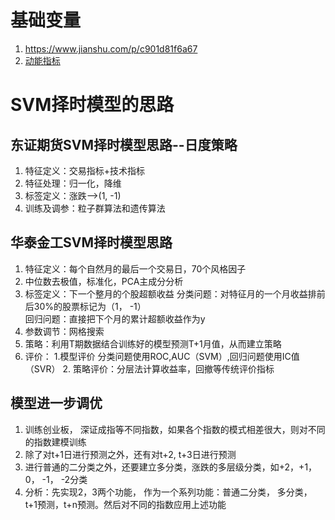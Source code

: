 # 基础变量
1. https://www.jianshu.com/p/c901d81f6a67
2. [动能指标](https://www.zybuluo.com/Channelchan/note/1010164)
# SVM择时模型的思路
## 东证期货SVM择时模型思路--日度策略
1. 特征定义：交易指标+技术指标
2. 特征处理：归一化，降维
3. 标签定义：涨跌-->(1, -1)
4. 训练及调参：粒子群算法和遗传算法
## 华泰金工SVM择时模型思路
1. 特征定义：每个自然月的最后一个交易日，70个风格因子
2. 中位数去极值，标准化，PCA主成分分析
3. 标签定义：下一个整月的个股超额收益
分类问题：对特征月的一个月收益排前后30%的股票标记为（1， -1）  
回归问题：直接把下个月的累计超额收益作为y
4. 参数调节：网格搜索
5. 策略：利用T期数据结合训练好的模型预测T+1月值，从而建立策略
6. 评价： 1.模型评价 分类问题使用ROC,AUC（SVM）,回归问题使用IC值（SVR） 2. 策略评价：分层法计算收益率，回撤等传统评价指标
## 模型进一步调优
1. 训练创业板， 深证成指等不同指数，如果各个指数的模式相差很大，则对不同的指数建模训练
2. 除了对t+1日进行预测之外，还有对t+2, t+3日进行预测
3. 进行普通的二分类之外，还要建立多分类，涨跌的多层级分类，如+2，+1， 0， -1， -2分类
4. 分析：先实现2，3两个功能， 作为一个系列功能：普通二分类， 多分类， t+1预测，t+n预测。然后对不同的指数应用上述功能

